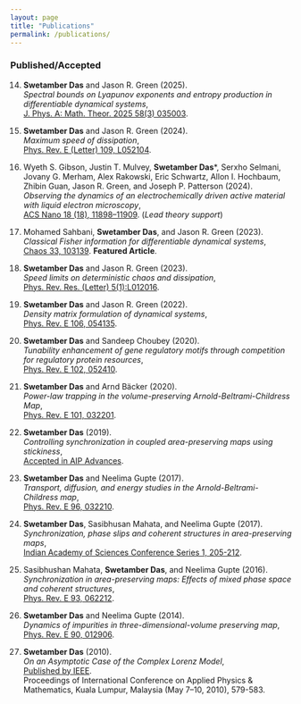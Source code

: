```yaml
---
layout: page
title: "Publications"
permalink: /publications/
---
```


### Published/Accepted

14. **Swetamber Das** and Jason R. Green (2025).  
    *Spectral bounds on Lyapunov exponents and entropy production in differentiable dynamical systems*,  
    [J. Phys. A: Math. Theor. 2025 58(3) 035003](https://iopscience.iop.org/article/10.1088/1751-8121/ad8f06).

13. **Swetamber Das** and Jason R. Green (2024).  
    *Maximum speed of dissipation*,  
    [Phys. Rev. E (Letter) 109, L052104](https://journals.aps.org/pre/abstract/10.1103/PhysRevE.109.L052104).

12. Wyeth S. Gibson, Justin T. Mulvey, **Swetamber Das***, Serxho Selmani, Jovany G. Merham, Alex Rakowski, Eric Schwartz, Allon I. Hochbaum, Zhibin Guan, Jason R. Green, and Joseph P. Patterson (2024).  
    *Observing the dynamics of an electrochemically driven active material with liquid electron microscopy*,  
    [ACS Nano 18 (18), 11898–11909](https://pubs.acs.org/doi/full/10.1021/acsnano.4c01524). (*Lead theory support*)

11. Mohamed Sahbani, **Swetamber Das**, and Jason R. Green (2023).  
    *Classical Fisher information for differentiable dynamical systems*,  
    [Chaos 33, 103139](https://pubs.aip.org/aip/cha/article/33/10/103139/2918637/Classical-Fisher-information-for-differentiable). **Featured Article**.

10. **Swetamber Das** and Jason R. Green (2023).  
    *Speed limits on deterministic chaos and dissipation*,  
    [Phys. Rev. Res. (Letter) 5(1):L012016](https://journals.aps.org/prresearch/abstract/10.1103/PhysRevResearch.5.L012016).

9. **Swetamber Das** and Jason R. Green (2022).  
    *Density matrix formulation of dynamical systems*,  
    [Phys. Rev. E 106, 054135](https://journals.aps.org/pre/abstract/10.1103/PhysRevE.106.054135).

8. **Swetamber Das** and Sandeep Choubey (2020).  
    *Tunability enhancement of gene regulatory motifs through competition for regulatory protein resources*,  
    [Phys. Rev. E 102, 052410](https://journals.aps.org/pre/abstract/10.1103/PhysRevE.102.052410).

7. **Swetamber Das** and Arnd Bäcker (2020).  
    *Power-law trapping in the volume-preserving Arnold-Beltrami-Childress Map*,  
    [Phys. Rev. E 101, 032201](https://journals.aps.org/pre/abstract/10.1103/PhysRevE.101.032201).

6. **Swetamber Das** (2019).  
    *Controlling synchronization in coupled area-preserving maps using stickiness*,  
    [Accepted in AIP Advances](https://arxiv.org/abs/1810.01364).

5. **Swetamber Das** and Neelima Gupte (2017).  
    *Transport, diffusion, and energy studies in the Arnold-Beltrami-Childress map*,  
    [Phys. Rev. E 96, 032210](https://doi.org/10.1103/PhysRevE.96.032210).

4. **Swetamber Das**, Sasibhusan Mahata, and Neelima Gupte (2017).  
    *Synchronization, phase slips and coherent structures in area-preserving maps*,  
    [Indian Academy of Sciences Conference Series 1, 205-212](https://www.ias.ac.in/describe/article/conf/001/01/0205-0212).

3. Sasibhushan Mahata, **Swetamber Das**, and Neelima Gupte (2016).  
    *Synchronization in area-preserving maps: Effects of mixed phase space and coherent structures*,  
    [Phys. Rev. E 93, 062212](https://doi.org/10.1103/PhysRevE.93.062212).

2. **Swetamber Das** and Neelima Gupte (2014).  
    *Dynamics of impurities in three-dimensional-volume preserving map*,  
    [Phys. Rev. E 90, 012906](https://doi.org/10.1103/PhysRevE.90.012906).

1. **Swetamber Das** (2010).  
    *On an Asymptotic Case of the Complex Lorenz Model*,  
    [Published by IEEE](https://ieeexplore.ieee.org/document/5489582).  
    Proceedings of International Conference on Applied Physics & Mathematics, Kuala Lumpur, Malaysia (May 7–10, 2010), 579-583.
